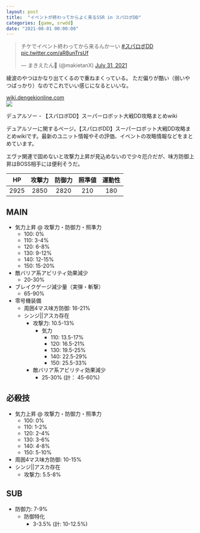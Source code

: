 ```yaml
---
layout: post
title:  "イベントが終わってからよく来るSSR in スパロボDD"
categories: [game, srwdd]
date: "2021-08-01 00:00:00"
---
```


<blockquote class="twitter-tweet tw-align-center" data-conversation="none"><p lang="ja" dir="ltr">チケでイベント終わってから来るんかーい <a href="https://twitter.com/hashtag/%E3%82%B9%E3%83%91%E3%83%AD%E3%83%9CDD?src=hash&amp;ref_src=twsrc%5Etfw">#スパロボDD</a> <a href="https://t.co/aR8unTrsUf">pic.twitter.com/aR8unTrsUf</a></p>&mdash; まきえたん🥦 (@makietanX) <a href="https://twitter.com/makietanX/status/1421395103575248898?ref_src=twsrc%5Etfw">July 31, 2021</a></blockquote> <script async src="https://platform.twitter.com/widgets.js" charset="utf-8"></script>

綾波のやつはかなり出てくるので重ねまくっている。
ただ偏りが酷い（弱いやつばっかり）なのでこれでいい感じになるといいな。


<div class="card">
  <a href="https://wiki.dengekionline.com/srwdd/%E5%BF%85%E6%AE%BA%E6%8A%80%E5%B0%82%E7%94%A8%E3%83%A6%E3%83%8B%E3%83%83%E3%83%88%E3%83%91%E3%83%BC%E3%83%84%E4%B8%80%E8%A6%A7/%E3%83%87%E3%83%A5%E3%82%A2%E3%83%AB%E3%82%BD%E3%83%BC"></a>
  <div class="card__header">
    <a href="https://wiki.dengekionline.com/srwdd/%E5%BF%85%E6%AE%BA%E6%8A%80%E5%B0%82%E7%94%A8%E3%83%A6%E3%83%8B%E3%83%83%E3%83%88%E3%83%91%E3%83%BC%E3%83%84%E4%B8%80%E8%A6%A7/%E3%83%87%E3%83%A5%E3%82%A2%E3%83%AB%E3%82%BD%E3%83%BC">wiki.dengekionline.com</a>
  </div>
  <div class="card__image">
    <img src="https://cdn.wiki.dengekionline.com/files/attachment/000/323/257/large_upload.png?1541752210">
  </div>
  <div class="card__title">
    <p>デュアルソー - 【スパロボDD】スーパーロボット大戦DD攻略まとめwiki</p>
  </div>
  <div class="card__description">
    <p>デュアルソーに関するページ。【スパロボDD】スーパーロボット大戦DD攻略まとめwikiです。最新のユニット情報やその評価、イベントの攻略情報などをまとめています。</p>
  </div>
</div>


エヴァ関連で固めないと攻撃力上昇が見込めないので少々厄介だが、味方防御上昇はBOSS相手には便利そうだ。

|HP|攻撃力|防御力|照準値|運動性|
|:-:|:-:|:-:|:-:|:-:|
|2925|2850|2820|210|180|

## MAIN

- 気力上昇 @ 攻撃力・防御力・照準力
  - 100: 0%
  - 110: 3-4%
  - 120: 6-8%
  - 130: 9-12%
  - 140: 12-15%
  - 150: 15-20%
- 敵バリア系アビリティ効果減少
  - 20-30%
- ブレイクゲージ減少量（実弾・斬撃）
  - 65-90%
- 零号機装備
  - 周囲4マス味方防御: 16-21%
  - シンジ||アスカ存在
    - 攻撃力: 10.5-13%
      - 気力
        - 110: 13.5-17%
        - 120: 16.5-21%
        - 130: 19.5-25%
        - 140: 22.5-29%
        - 150: 25.5-33%
    - 敵バリア系アビリティ効果減少
      - 25-30% (計： 45-60%)

## 必殺技

- 気力上昇 @ 攻撃力・防御力・照準力
  - 100: 0%
  - 110: 1-2%
  - 120: 2-4%
  - 130: 3-6%
  - 140: 4-8%
  - 150: 5-10%
- 周囲4マス味方防御: 10-15%
- シンジ||アスカ存在
  - 攻撃力: 5.5-8%

## SUB

- 防御力: 7-9%
  - 防御特化
    - 3-3.5% (計: 10-12.5%)

